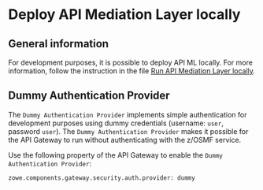 # Deploy API Mediation Layer locally

## General information

For development purposes, it is possible to deploy API ML locally. For more information, follow the instruction in the file [Run API Mediation Layer locally](https://github.com/zowe/api-layer/?tab=readme-ov-file#run-api-mediation-layer-locally).

## Dummy Authentication Provider

The `Dummy Authentication Provider` implements simple authentication for development purposes using dummy credentials (username:  `user`, password `user`). The `Dummy Authentication Provider` makes it possible for the API Gateway to run without authenticating with the z/OSMF service.

Use the following property of the API Gateway to enable the `Dummy Authentication Provider`:
```
zowe.components.gateway.security.auth.provider: dummy
```
